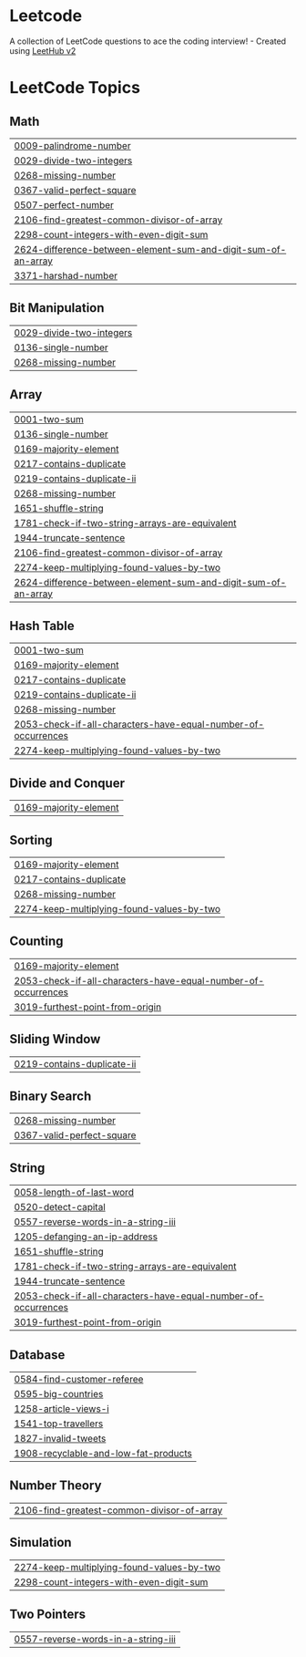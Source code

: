 # Leetcode
A collection of LeetCode questions to ace the coding interview! - Created using [LeetHub v2](https://github.com/arunbhardwaj/LeetHub-2.0)

<!---LeetCode Topics Start-->
# LeetCode Topics
## Math
|  |
| ------- |
| [0009-palindrome-number](https://github.com/rashid-r/Leetcode/tree/master/0009-palindrome-number) |
| [0029-divide-two-integers](https://github.com/rashid-r/Leetcode/tree/master/0029-divide-two-integers) |
| [0268-missing-number](https://github.com/rashid-r/Leetcode/tree/master/0268-missing-number) |
| [0367-valid-perfect-square](https://github.com/rashid-r/Leetcode/tree/master/0367-valid-perfect-square) |
| [0507-perfect-number](https://github.com/rashid-r/Leetcode/tree/master/0507-perfect-number) |
| [2106-find-greatest-common-divisor-of-array](https://github.com/rashid-r/Leetcode/tree/master/2106-find-greatest-common-divisor-of-array) |
| [2298-count-integers-with-even-digit-sum](https://github.com/rashid-r/Leetcode/tree/master/2298-count-integers-with-even-digit-sum) |
| [2624-difference-between-element-sum-and-digit-sum-of-an-array](https://github.com/rashid-r/Leetcode/tree/master/2624-difference-between-element-sum-and-digit-sum-of-an-array) |
| [3371-harshad-number](https://github.com/rashid-r/Leetcode/tree/master/3371-harshad-number) |
## Bit Manipulation
|  |
| ------- |
| [0029-divide-two-integers](https://github.com/rashid-r/Leetcode/tree/master/0029-divide-two-integers) |
| [0136-single-number](https://github.com/rashid-r/Leetcode/tree/master/0136-single-number) |
| [0268-missing-number](https://github.com/rashid-r/Leetcode/tree/master/0268-missing-number) |
## Array
|  |
| ------- |
| [0001-two-sum](https://github.com/rashid-r/Leetcode/tree/master/0001-two-sum) |
| [0136-single-number](https://github.com/rashid-r/Leetcode/tree/master/0136-single-number) |
| [0169-majority-element](https://github.com/rashid-r/Leetcode/tree/master/0169-majority-element) |
| [0217-contains-duplicate](https://github.com/rashid-r/Leetcode/tree/master/0217-contains-duplicate) |
| [0219-contains-duplicate-ii](https://github.com/rashid-r/Leetcode/tree/master/0219-contains-duplicate-ii) |
| [0268-missing-number](https://github.com/rashid-r/Leetcode/tree/master/0268-missing-number) |
| [1651-shuffle-string](https://github.com/rashid-r/Leetcode/tree/master/1651-shuffle-string) |
| [1781-check-if-two-string-arrays-are-equivalent](https://github.com/rashid-r/Leetcode/tree/master/1781-check-if-two-string-arrays-are-equivalent) |
| [1944-truncate-sentence](https://github.com/rashid-r/Leetcode/tree/master/1944-truncate-sentence) |
| [2106-find-greatest-common-divisor-of-array](https://github.com/rashid-r/Leetcode/tree/master/2106-find-greatest-common-divisor-of-array) |
| [2274-keep-multiplying-found-values-by-two](https://github.com/rashid-r/Leetcode/tree/master/2274-keep-multiplying-found-values-by-two) |
| [2624-difference-between-element-sum-and-digit-sum-of-an-array](https://github.com/rashid-r/Leetcode/tree/master/2624-difference-between-element-sum-and-digit-sum-of-an-array) |
## Hash Table
|  |
| ------- |
| [0001-two-sum](https://github.com/rashid-r/Leetcode/tree/master/0001-two-sum) |
| [0169-majority-element](https://github.com/rashid-r/Leetcode/tree/master/0169-majority-element) |
| [0217-contains-duplicate](https://github.com/rashid-r/Leetcode/tree/master/0217-contains-duplicate) |
| [0219-contains-duplicate-ii](https://github.com/rashid-r/Leetcode/tree/master/0219-contains-duplicate-ii) |
| [0268-missing-number](https://github.com/rashid-r/Leetcode/tree/master/0268-missing-number) |
| [2053-check-if-all-characters-have-equal-number-of-occurrences](https://github.com/rashid-r/Leetcode/tree/master/2053-check-if-all-characters-have-equal-number-of-occurrences) |
| [2274-keep-multiplying-found-values-by-two](https://github.com/rashid-r/Leetcode/tree/master/2274-keep-multiplying-found-values-by-two) |
## Divide and Conquer
|  |
| ------- |
| [0169-majority-element](https://github.com/rashid-r/Leetcode/tree/master/0169-majority-element) |
## Sorting
|  |
| ------- |
| [0169-majority-element](https://github.com/rashid-r/Leetcode/tree/master/0169-majority-element) |
| [0217-contains-duplicate](https://github.com/rashid-r/Leetcode/tree/master/0217-contains-duplicate) |
| [0268-missing-number](https://github.com/rashid-r/Leetcode/tree/master/0268-missing-number) |
| [2274-keep-multiplying-found-values-by-two](https://github.com/rashid-r/Leetcode/tree/master/2274-keep-multiplying-found-values-by-two) |
## Counting
|  |
| ------- |
| [0169-majority-element](https://github.com/rashid-r/Leetcode/tree/master/0169-majority-element) |
| [2053-check-if-all-characters-have-equal-number-of-occurrences](https://github.com/rashid-r/Leetcode/tree/master/2053-check-if-all-characters-have-equal-number-of-occurrences) |
| [3019-furthest-point-from-origin](https://github.com/rashid-r/Leetcode/tree/master/3019-furthest-point-from-origin) |
## Sliding Window
|  |
| ------- |
| [0219-contains-duplicate-ii](https://github.com/rashid-r/Leetcode/tree/master/0219-contains-duplicate-ii) |
## Binary Search
|  |
| ------- |
| [0268-missing-number](https://github.com/rashid-r/Leetcode/tree/master/0268-missing-number) |
| [0367-valid-perfect-square](https://github.com/rashid-r/Leetcode/tree/master/0367-valid-perfect-square) |
## String
|  |
| ------- |
| [0058-length-of-last-word](https://github.com/rashid-r/Leetcode/tree/master/0058-length-of-last-word) |
| [0520-detect-capital](https://github.com/rashid-r/Leetcode/tree/master/0520-detect-capital) |
| [0557-reverse-words-in-a-string-iii](https://github.com/rashid-r/Leetcode/tree/master/0557-reverse-words-in-a-string-iii) |
| [1205-defanging-an-ip-address](https://github.com/rashid-r/Leetcode/tree/master/1205-defanging-an-ip-address) |
| [1651-shuffle-string](https://github.com/rashid-r/Leetcode/tree/master/1651-shuffle-string) |
| [1781-check-if-two-string-arrays-are-equivalent](https://github.com/rashid-r/Leetcode/tree/master/1781-check-if-two-string-arrays-are-equivalent) |
| [1944-truncate-sentence](https://github.com/rashid-r/Leetcode/tree/master/1944-truncate-sentence) |
| [2053-check-if-all-characters-have-equal-number-of-occurrences](https://github.com/rashid-r/Leetcode/tree/master/2053-check-if-all-characters-have-equal-number-of-occurrences) |
| [3019-furthest-point-from-origin](https://github.com/rashid-r/Leetcode/tree/master/3019-furthest-point-from-origin) |
## Database
|  |
| ------- |
| [0584-find-customer-referee](https://github.com/rashid-r/Leetcode/tree/master/0584-find-customer-referee) |
| [0595-big-countries](https://github.com/rashid-r/Leetcode/tree/master/0595-big-countries) |
| [1258-article-views-i](https://github.com/rashid-r/Leetcode/tree/master/1258-article-views-i) |
| [1541-top-travellers](https://github.com/rashid-r/Leetcode/tree/master/1541-top-travellers) |
| [1827-invalid-tweets](https://github.com/rashid-r/Leetcode/tree/master/1827-invalid-tweets) |
| [1908-recyclable-and-low-fat-products](https://github.com/rashid-r/Leetcode/tree/master/1908-recyclable-and-low-fat-products) |
## Number Theory
|  |
| ------- |
| [2106-find-greatest-common-divisor-of-array](https://github.com/rashid-r/Leetcode/tree/master/2106-find-greatest-common-divisor-of-array) |
## Simulation
|  |
| ------- |
| [2274-keep-multiplying-found-values-by-two](https://github.com/rashid-r/Leetcode/tree/master/2274-keep-multiplying-found-values-by-two) |
| [2298-count-integers-with-even-digit-sum](https://github.com/rashid-r/Leetcode/tree/master/2298-count-integers-with-even-digit-sum) |
## Two Pointers
|  |
| ------- |
| [0557-reverse-words-in-a-string-iii](https://github.com/rashid-r/Leetcode/tree/master/0557-reverse-words-in-a-string-iii) |
<!---LeetCode Topics End-->